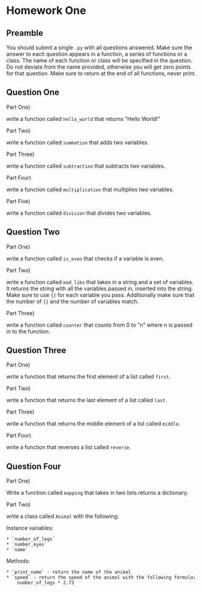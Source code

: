 # Homework One

## Preamble

You should submit a single `.py` with all questions answered.  Make sure the answer to each question appears in a function, a series of functions or a class.  The name of each function or class will be specified in the question.  Do not deviate from the name provided, otherwise you will get zero points for that question.  Make sure to return at the end of all functions, never print.

## Question One

Part One)

write a function called `hello_world` that returns "Hello World!"

Part Two)

write a function called `summation` that adds two variables.

Part Three)

write a function called `subtraction` that subtracts two variables.

Part Four)

write a function called `multiplication` that multiplies two variables.

Part Five)

write a function called `division` that divides two variables.

## Question Two

Part One)

write a function called `is_even` that checks if a variable is even.

Part Two)

write a function called `mad_libs` that takes in a string and a set of variables.  It returns the string with all the variables passed in, inserted into the string.  Make sure to use `{}` for each variable you pass.  Additionally make sure that the number of `{}` and the number of variables match.

Part Three)

write a function called `counter` that counts from 0 to "n" where n is passed in to the function.

## Question Three

Part One)

write a function that returns the first element of a list called `first`.

Part Two)

write a function that returns the last element of a list called `last`.

Part Three)

write a function that returns the middle element of a list called `middle`.

Part Four)

write a function that reverses a list called `reverse`.

## Question Four

Part One)

Write a function called `mapping` that takes in two lists returns a dictionary.

Part Two)

write a class called `Animal` with the following:

Instance variables:

	* `number_of_legs`
	* `number_eyes`
	* `name`

Methods:

	* `print_name` - return the name of the animal
	* `speed` - return the speed of the animal with the following formula:
		number_of_legs * 2.73

